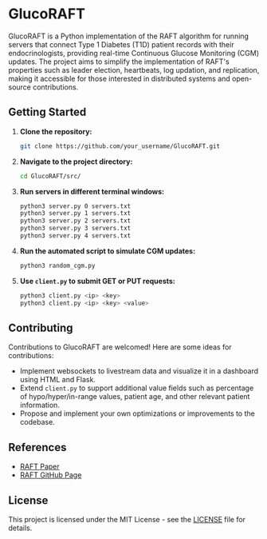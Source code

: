 # GlucoRAFT

GlucoRAFT is a Python implementation of the RAFT algorithm for running servers that connect Type 1 Diabetes (T1D) patient records with their endocrinologists, providing real-time Continuous Glucose Monitoring (CGM) updates. The project aims to simplify the implementation of RAFT's properties such as leader election, heartbeats, log updation, and replication, making it accessible for those interested in distributed systems and open-source contributions.

## Getting Started

1. **Clone the repository:**

   ```bash
   git clone https://github.com/your_username/GlucoRAFT.git
   ```

2. **Navigate to the project directory:**

   ```bash
   cd GlucoRAFT/src/
   ```

3. **Run servers in different terminal windows:**

   ```bash
   python3 server.py 0 servers.txt
   python3 server.py 1 servers.txt
   python3 server.py 2 servers.txt
   python3 server.py 3 servers.txt
   python3 server.py 4 servers.txt
   ```

4. **Run the automated script to simulate CGM updates:**

   ```bash
   python3 random_cgm.py
   ```

5. **Use `client.py` to submit GET or PUT requests:**

   ```bash
   python3 client.py <ip> <key>
   python3 client.py <ip> <key> <value>
   ```

## Contributing

Contributions to GlucoRAFT are welcomed! Here are some ideas for contributions:

- Implement websockets to livestream data and visualize it in a dashboard using HTML and Flask.
- Extend `client.py` to support additional value fields such as percentage of hypo/hyper/in-range values, patient age, and other relevant patient information.
- Propose and implement your own optimizations or improvements to the codebase.

## References

- [RAFT Paper](https://raft.github.io/raft.pdf)
- [RAFT GitHub Page](https://raft.github.io)

## License

This project is licensed under the MIT License - see the [LICENSE](LICENSE) file for details.
